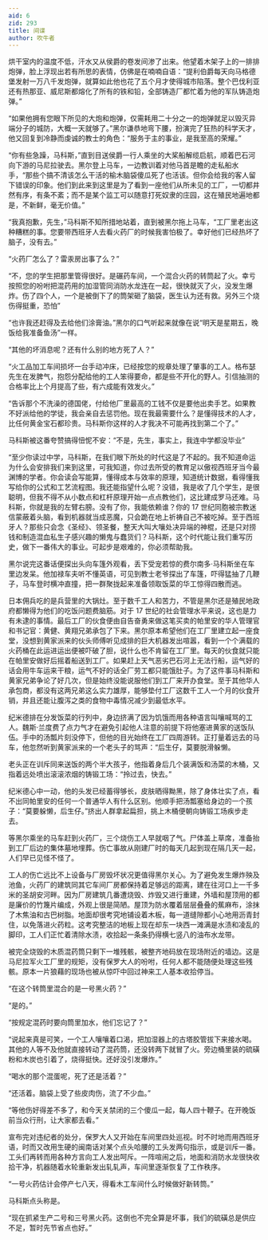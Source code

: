 ```yaml
---
aid: 6
zid: 293
title: 间谍
author: 吹牛者
---
```


烘干室内的温度不低，汗水又从侯爵的卷发间渗了出来。他望着木架子上的一排排炮弹，脸上浮现出若有所思的表情，仿佛是在喃喃自语：“提利伯爵每天向马格德堡发射一万八千发炮弹，就算如此他也花了五个月才使得城市陷落。整个巴伐利亚还有热那亚、威尼斯都熔化了所有的铁和铅，全部铸造厂都忙着为他的军队铸造炮弹。”

“如果他拥有您眼下所见的大炮和炮弹，仅需耗用二十分之一的炮弹就足以毁灭异端分子的城防，大概一天就够了。”黑尔谦恭地弯下腰，扮演完了狂热的科学天才，他又回复到冷静而虔诚的教士的角色：“服务于主的事业，是我至高的荣耀。”

“你有些急躁，马科斯，”直到目送侯爵一行人乘坐的大桨船解缆启航，顺着巴石河向下游的马尼拉驶去。黑尔登上马车，一边教训着对他马首是瞻的走私船水手，“那些个搞不清该怎么干活的榆木脑袋傻瓜死了也活该。但你会给我的客人留下错误的印象。他们到此来到这里是为了看到一座他们从所未见的工厂，一切都井然有序，有条不紊；而不是某个监工可以随意打死奴隶的庄园，这在殖民地遍地都是，不新鲜，毫无价值。”

“我真抱歉，先生，”马科斯不知所措地站着，直到被黑尔拖上马车，“工厂里老出这种糟糕的事。您要带西班牙人去看火药厂的时候我害怕极了。幸好他们已经热坏了脑子，没有去。”

“火药厂怎么了？雷汞房出事了么？”

“不，您的学生把那里管得很好。是碾药车间，一个混合火药的转筒起了火。幸亏按照您的吩咐把混药用的加湿管同消防水龙连在一起，很快就灭了火，没发生爆炸。伤了四个人，一个是被倒下了的筒架砸了脑袋，医生认为还有救。另外三个烧伤得挺重，恐怕”

“也许我还赶得及去给他们涂膏油。”黑尔的口气听起来就像在说“明天是星期五，晚饭给我准备鱼汤”一样。

“其他的坏消息呢？还有什么别的地方死了人？”

“火工品加工车间损坏一台手动冲床，已经按您的规章处理了肇事的工人。格布瑟先生在发脾气，抱怨分配给他的工人笨得要命，都是些不开化的野人。引信抽测的合格率比上个月提高了些，有六成能有效发火。”

“告诉那个不洗澡的德国佬，付给他厂里最高的工钱不仅是要他出卖手艺。如果教不好派给他的学徒，我会亲自去惩罚他。现在我最需要什么？是懂得技术的人才，比任何黄金宝石都珍贵。马科斯你这样的人才我决不可能再找到第二个了。”

马科斯被这番夸赞搞得忸怩不安：“不是，先生，事实上，我连中学都没毕业”

“至少你读过中学，马科斯，在我们眼下所处的时代这是了不起的。我不知道命运为什么会安排我们来到这里，可我知道，你过去所受的教育足以傲视西班牙当今最渊博的学者。你会读会写能算，懂得成本与效率的原理，知道统计数据，看得懂我写给你的公式和工艺流程图。我还能指望什么呢？没错，我是收了几个学生，是很聪明，但我不得不从小数点和杠杆原理开始一点点教他们，这比建成罗马还难。马科斯，你就是我的左臂右膀。没有了你，我能依赖谁？你的 17 世纪同胞被宗教迷信蒙蔽着头脑，看到机器就当成恶魔，只会跪在地上祈祷自己不被吃掉。至于西班牙人？那些只会念《圣经》、领圣餐，整天大叫大嚷处决异端的神棍，还是只对捞钱和制造混血私生子感兴趣的懒鬼与蠢货们？马科斯，这个时代能让我们重写历史，做下一番伟大的事业。可起步是艰难的，你必须帮助我。

黑尔说完这番话便探出头向车篷外观看，丢下受宠若惊的费尔南多·马科斯坐在车里边发呆。他加禄车夫听不懂英语，可见到教士老爷探出了车篷，吓得猛抽了几鞭子，马车登时横冲直撞，把一群聚拢起来准备领取饭菜的华工惊得四散而逃。

日本佣兵吃的是兵营里的大锅灶。至于数千工人和苦力，不管是黑尔还是殖民地政府都懒得为他们的吃饭问题费脑筋。对于 17 世纪的社会管理水平来说，这也是力有未逮的事情。最后工厂的伙食便由自告奋勇来做这笔买卖的帕里安的华人管理官和书记官：黄健、黄翔兄弟承包了下来。黑尔原本希望他们在工厂里建立起一座食堂，没想到黄家派来的伙头师傅听见成排的巨大机器发出喧嚣，看到一个个满载的火药桶在此运进运出便被吓破了胆，说什么也不肯留在工厂里。每天的伙食就只能在帕里安做好后摇着船送到工厂。如果赶上天气恶劣巴石河上无法行船，运气好的话会用牛车运来干粮，运气不好的话全厂劳工都只能饿肚子。为了这件事马科斯和黄家兄弟争论了好几次，但是始终没能说服他们到工厂来开办食堂。至于其他华人承包商，都没有这两兄弟这么实力雄厚，能够垫付工厂这数千工人一个月的伙食开销，并且还能让腹泻之类的食物中毒情况减少到最低水平。

纪米德排在分发饭菜的行列中，身边挤满了因为饥饿而用各种语言叫嚷喊骂的工人。魏斯·兰度费了点力气才在避免引起他人注意的前提下将他塞进黄家的送饭队伍。手中的汤瓢片刻没停下，但他的目光始终在工厂四周游转。正打量着远去的马车，他忽然听到黄家派来的一个老头子的骂声：“后生仔，莫要脱滑躲懒。

老头正在训斥同来送饭的两个半大孩子，他指着身后几个装满饭和汤菜的木桶，又指着远处喷出滚滚浓烟的铸锻工场：“拎过去，快去。”

纪米德心中一动，他的头发已经蓄得够长，皮肤晒得黝黑，除了身体壮实了点，看不出同帕里安的任何一个普通华人有什么区别。他顺手把汤瓢塞给身边的一个孩子：“莫要躲懒，后生仔。”挤出人群拿起扁担，挑上木桶便朝向铸锻工场疾步走去。

等黑尔乘坐的马车赶到火药厂，三个烧伤工人早就咽了气。尸体盖上草席，准备抬到工厂后边的集体墓地埋葬。伤亡事故从刚建厂时的每天几起到现在隔几天一起，人们早已见怪不怪了。

工人的伤亡远比不上设备与厂房毁坏状况更值得黑尔关心。为了避免发生爆炸殃及池鱼，火药厂的建筑同其它车间厂房都保持着足够远的距离，建在往河口上一千多米的圣胡安河畔。因为厂房建筑几番遭烧毁、炸毁又进行重建，外墙和屋顶用的都是廉价的竹篾片编成，外观上很是简陋。屋顶为防水覆着层层叠叠的蕉麻布，涂抹了木焦油和古巴树脂。地面却很考究地铺设着木板，每一道缝隙都小心地用沥青封住，以免落进火药粒。这考究整洁的地板上现在却东一块西一滩满是水渍和凌乱的脚印，工人们正忙着清除水渍，收拾起一条条扔得横七竖八的油布水龙带。

被完全烧毁的木质混药筒只剩下一堆残骸，被整齐地码放在现场附近的墙边。这是马尼拉军火工厂里的规矩，没有保罗大人的吩咐，任何人都不能随便处理这些残骸。原本一片狼藉的现场也被从惊吓中回过神来工人基本收拾停当。

“在这个转筒里混合的是一号黑火药？”

“是的。”

“按规定混药时要向筒里加水，他们忘记了？”

“说起来真是可笑，一个工人嚷嚷着口渴，把加湿器上的古塔胶管拔下来接水喝。其他的人等不及他就直接转动了混药筒，还没转两下就冒了火。旁边桶里装的硫磺粉和木炭也引着了，烧得挺快。还好没引发爆炸。”

“喝水的那个混蛋呢，死了还是活着？”

“还活着。脑袋上受了些皮肉伤，流了不少血。”

“等他伤好得差不多了，和今天关禁闭的三个傻瓜一起，每人四十鞭子。在开晚饭前当众行刑，让大家都去看。”

宣布完对违纪者的处分，保罗大人又开始在车间里四处巡视。时不时地而用西班牙语，时而又改用生硬的闽南话对某个点头哈腰的工头发两句指示，或是训斥一番。工头们再转而用各种方言向工人发出呵斥。一阵喧闹之后，地面和消防水龙很快收拾干净，机器随着水轮重新发出轧轧声，车间里逐渐恢复了工作秩序。

“一号火药估计会停产七八天，得看木工车间什么时候做好新转筒。”

马科斯点头称是。

“现在抓紧生产二号和三号黑火药。这倒也不完全算是坏事，我们的硫磺总是供应不足，暂时先节省点也好。”
